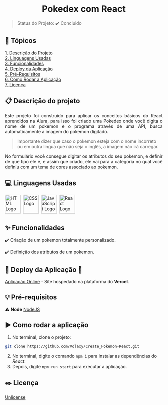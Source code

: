 <h1 align="center">Pokedex com React</h1>

<p align="center">
  <!--Badges-->
</p>

> Status do Projeto: :heavy_check_mark: Concluido

## :bookmark_tabs: Tópicos
[1. Descrição do Projeto](#descrição-do-projeto)<br>
[2. Linguagens Usadas](#linguagens-usadas)<br>
[3. Funcionalidades](#funcionalidades)<br>
[4. Deploy da Aplicação](#deploy-da-aplicação-dash)<br>
[5. Pré-Requisitos](#pré-requisitos)<br>
[6. Como Rodar a Aplicação](#como-rodar-a-aplicação-arrow_forward)<br>
[7. Licença](#licença)<br>

## :clipboard: Descrição do projeto

<p align="justify">
  Este projeto foi construido para aplicar os conceitos básicos do React aprendidos na Alura, para isso foi criado uma Pokedex onde você digita o nome de um pokemon e o programa através de uma API, busca automaticamente a imagem do pokemon digitado.
</p>

> Importante dizer que caso o pokemon esteja com o nome incorreto ou em outra lingua que não seja o inglês, a imagem não irá carregar.

<p align="justify">
  No formulário você consegue digitar os atributos do seu pokemon, e definir de que tipo ele é, e assim que criado, ele vai para a categoria no qual você definiu com um tema de cores associado ao pokemon.
</p>

## :computer: Linguagens Usadas
<div>
    <img alt="HTML Logo" height="60" width="50" src="https://raw.githubusercontent.com/get-icon/geticon/fc0f660daee147afb4a56c64e12bde6486b73e39/icons/html-5.svg" />&nbsp;
    <img alt="CSS Logo" height="60" width="50" src="https://raw.githubusercontent.com/get-icon/geticon/fc0f660daee147afb4a56c64e12bde6486b73e39/icons/css-3.svg" />&nbsp;
    <img alt="JavaScript Logo" height="60" width="50" src="https://raw.githubusercontent.com/get-icon/geticon/fc0f660daee147afb4a56c64e12bde6486b73e39/icons/javascript.svg" />&nbsp;
    <img alt="React Logo" height="60" width="50" src="https://raw.githubusercontent.com/get-icon/geticon/fc0f660daee147afb4a56c64e12bde6486b73e39/icons/react.svg" />
</div>

## :sparkles: Funcionalidades

:heavy_check_mark: Criação de um pokemon totalmente personalizado.

:heavy_check_mark: Definição dos atributos de um pokemon.

## :open_file_folder: Deploy da Aplicação :dash:

[Aplicação Online](https://create-pokemon-react-j92mc8c1b-volaxy.vercel.app/) - Site hospedado na plataforma do **Vercel**.

## :bulb: Pré-requisitos

:warning: **Node** [NodeJS](https://nodejs.org/en/download/)

## :arrow_forward: Como rodar a aplicação

1. No terminal, clone o projeto:

```bash
git clone https://github.com/Volaxy/Create_Pokemon-React.git
```

2. No terminal, digite o comando `npm i` para instalar as dependências do *React*.
3. Depois, digite `npm run start` para executar a aplicação.

## :black_nib: Licença

[Unlicense](https://unlicense.org)
